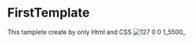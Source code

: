 # FirstTemplate
This tamplete create by only Html and CSS
![127 0 0 1_5500_](https://github.com/user-attachments/assets/56dc8964-003f-4321-8e1d-89ad5ecd894d)

